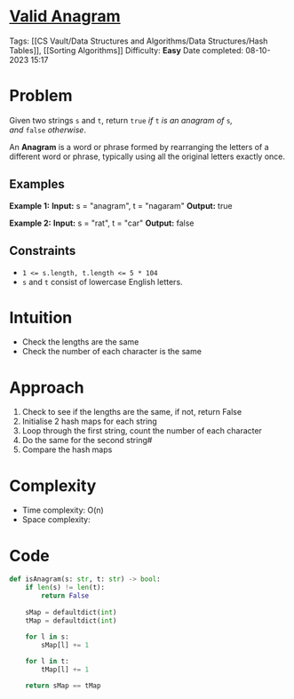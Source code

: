 # [Valid Anagram](https://leetcode.com/problems/valid-anagram/)
Tags: [[CS Vault/Data Structures and Algorithms/Data Structures/Hash Tables]], [[Sorting Algorithms]]
Difficulty: **Easy**
Date completed: 08-10-2023 15:17
# Problem
Given two strings `s` and `t`, return `true` _if_ `t` _is an anagram of_ `s`_, and_ `false` _otherwise_.

An **Anagram** is a word or phrase formed by rearranging the letters of a different word or phrase, typically using all the original letters exactly once.
## Examples
**Example 1:**
**Input:** s = "anagram", t = "nagaram"
**Output:** true

**Example 2:**
**Input:** s = "rat", t = "car"
**Output:** false
## Constraints
- `1 <= s.length, t.length <= 5 * 104`
- `s` and `t` consist of lowercase English letters.
# Intuition
- Check the lengths are the same
- Check the number of each character is the same
# Approach
<!-- Describe your approach to solving the problem. -->
1. Check to see if the lengths are the same, if not, return False
2. Initialise 2 hash maps for each string
3. Loop through the first string, count the number of each character
4. Do the same for the second string#
5. Compare the hash maps
# Complexity

- Time complexity: O(n)
- Space complexity:
# Code

``` Python
def isAnagram(s: str, t: str) -> bool:
	if len(s) != len(t):
		return False
		
	sMap = defaultdict(int)
	tMap = defaultdict(int)
	
	for l in s:
		sMap[l] += 1

	for l in t:
		tMap[l] += 1

	return sMap == tMap
```